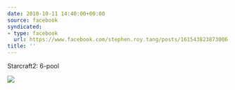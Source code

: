 ```yaml
---
date: 2010-10-11 14:40:00+00:00
source: facebook
syndicated:
- type: facebook
  url: https://www.facebook.com/stephen.roy.tang/posts/161543823873006
title: ''
---
```


Starcraft2: 6-pool 

![](http://i.imgur.com/3wkAr.jpg)
